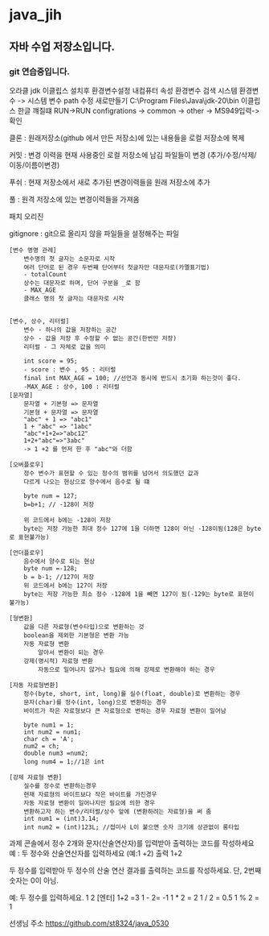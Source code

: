 # java_jih
## 자바 수업 저장소입니다.
### git 연습중입니다.

오라클 jdk
이클립스
설치후 환경변수설정  내컴퓨터 속성 환경변수 검색 시스템 환경변수
-> 시스템 변수 path 수정 새로만들기 C:\Program Files\Java\jdk-20\bin
이클립스 한글 꺠질떄 RUN->RUN configrations -> common -> other -> MS949입력->확인

클론 : 원래저장소(github 에서 만든 저장소)에 있는 내용들을 로컬 저장소에 복제

커밋 : 변경 이력을 현재 사용중인 로컬 저장소에 남김 파일들이 변경 (추가/수정/삭제/이동/이름이변경)

푸쉬 : 현재 저장소에서 새로 추가된 변경이력들을 원래 저장소에 추가

풀 : 원격 저장소에 있는 변경이력들을 가져옴

패치 오리진

gitignore : git으로 올리지 않을 파일들을 설정해주는 파일

    
	[변수 명명 관례]
		변수명의 첫 글자는 소문자로 시작
		여러 단어로 된 경우 두번쨰 단어부터 첫글자만 대문자로(카멜표기법)
		- totalCount
		상수는 대문자로 하며, 단어 구분을 _로 함
		- MAX_AGE
		클래스 명의 첫 글자는 대문자로 시작


	[변수, 상수, 리터럴]
		변수 - 하나의 값을 저장하는 공간
		상수 - 값을 저장 후 수정할 수 없는 공간(한번만 저장)
		리터럴 - 그 자체로 값을 의미

		int score = 95;
		- score : 변수 , 95 : 리터럴
		final int MAX_AGE = 100; //선언과 동시에 반드시 초기화 하는것이 좋다.
		-MAX_AGE : 상수, 100 : 리터럴
	[문자열]
		문자열 + 기본형 => 문자열
		기본형 + 문자열 => 문자열
		"abc" + 1 => "abc1"
		1 + "abc" => "1abc"
		"abc"+1+2=>"abc12"
		1+2+"abc"=>"3abc"
		-> 1 +2 를 먼저 한 후 "abc"와 더함

	[오버플로우]
		정수 변수가 표현할 수 있는 정수의 범위를 넘어서 의도했던 값과
		다르게 나오는 현상으로 양수에서 음수로 될 떄
		
		byte num = 127;
		b=b+1; // -128이 저장

		위 코드에서 b에는 -128이 저장
		byte는 저장 가능한 최대 정수 127에 1을 더하면 128이 아닌 -128이됨(128은 byte로 표현불가능)

	[언더플로우]
		음수에서 양수로 되는 현상
		byte num =-128;
		b = b-1; //127이 저장
		위 코드에서 b에는 127이 저장
		byte는 저장 가능한 최소 정수 -128에 1을 빼면 127이 됨(-129는 byte로 표현이 불가능)

	[형변환]
		값을 다른 자료형(변수타입)으로 변환하는 것
		boolean을 제외한 기본형은 변환 가능
		자동 자료형 변환
			알아서 변환이 되는 경우
		강제(명시적) 자료형 변환
			자동으로 일어나지 않거나 필요에 의해 강제로 변환해야 하는 경우

	[자동 자료형변환]
		정수(byte, short, int, long)를 실수(float, double)로 변환하는 경우
		문자(char)를 정수(int, long)으로 변환하는 경우
		바이트가 작은 자료형보다 큰 자료형으로 변하는 경우 자료형 변환이 일어남

		byte num1 = 1;
		int num2 = num1;
		char ch = 'A';
		num2 = ch;
		double num3 =num2;
		long num4 = 1;//1은 int

	[강제 자료형 변환]
		실수를 정수로 변환하는경우
		현재 자료형의 바이트보다 작은 바이트를 가진경우
		자동 자료형 변환이 일어나지만 필요에 의한 경우
		변환하고자 하는 변수/리터럴/상수 앞에 (변환하려는 자료형)을 써 줌
		int num1 = (int)3.14;
		int num2 = (int)123L; //접미사 L이 붙으면 숫자 크기에 상관없이 롱타입

과제
콘솔에서 정수 2개와 문자(산술연산자)를 입력받아 출력하는 코드를 작성하세요
예 :
두 정수와 산술연산자를 입력하세요 (예:1 +2)
출력 1+2

두 정수를 입력받아 두 정수의 산술 연산 결과를 출력하는 코드를 작성하세요. 단, 2번째 숫자는 0이 아님.

예:
두 정수를 입력하세요.
1 2 [엔터]
1+2 =3
1 - 2= -1
1  * 2 = 2
1 / 2 = 0.5
1 % 2 = 1

선생님 주소 https://github.com/st8324/java_0530